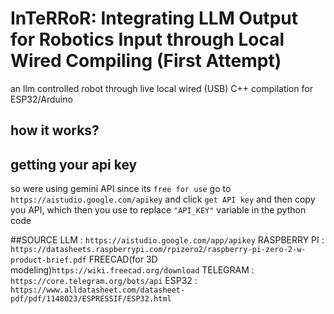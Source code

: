 # InTeRRoR: Integrating LLM Output for Robotics Input through Local Wired Compiling (First Attempt)
an llm controlled robot through live local wired (USB) C++ compilation for ESP32/Arduino 

  


## how it works?
  



## getting your api key 
  so were using gemini API since its `free for use`
go to `https://aistudio.google.com/apikey` and click `get API key` and then copy you API, which then you use to replace `"API_KEY"` variable in the python code

##SOURCE
LLM : `https://aistudio.google.com/app/apikey`
RASPBERRY PI : `https://datasheets.raspberrypi.com/rpizero2/raspberry-pi-zero-2-w-product-brief.pdf`
FREECAD(for 3D modeling)`https://wiki.freecad.org/download`
TELEGRAM : `https://core.telegram.org/bots/api`
ESP32 : `https://www.alldatasheet.com/datasheet-pdf/pdf/1148023/ESPRESSIF/ESP32.html`




